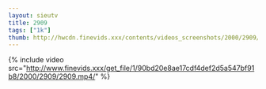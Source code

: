 ```yaml
--- 
layout: sieutv
title: 2909
tags: ["1k"]
thumb: http://hwcdn.finevids.xxx/contents/videos_screenshots/2000/2909/preview.mp4.jpg
---
```

{% include video src="http://www.finevids.xxx/get_file/1/90bd20e8ae17cdf4def2d5a547bf91b8/2000/2909/2909.mp4/" %} 
